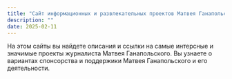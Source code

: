```yaml
---
title: "Сайт информационных и развлекательных проектов Матвея Ганапольского"
description: ""
date: 2025-02-11
---
```


На этом сайты вы найдете описания и ссылки на самые интерсные и значимые проекты журналиста Матвея Ганапольского. Вы узнаете о вариантах спонсорства и поддержики Матвея Ганапольского и его деятельности.
